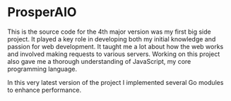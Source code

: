 # ProsperAIO

This is the source code for the 4th major version was my first big side project. It played a key role in developing both my initial knowledge and passion for web development. It taught me a lot about how the web works and involved making requests to various servers. Working on this project also gave me a thorough understanding of JavaScript, my core programming language.

In this very latest version of the project I implemented several Go modules to enhance performance.

